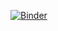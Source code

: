[![Binder](https://mybinder.org/badge_logo.svg)](https://mybinder.org/v2/gh/Atharvapotnis/FEM_teaching_new_version/HEAD?urlpath=pluto/open?path=notebooks/index.jl)
